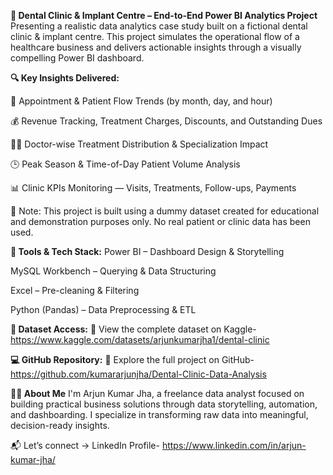 **🦷 Dental Clinic & Implant Centre – End-to-End Power BI Analytics Project**
Presenting a realistic data analytics case study built on a fictional dental clinic & implant centre. This project simulates the operational flow of a healthcare business and delivers actionable insights through a visually compelling Power BI dashboard.

**🔍 Key Insights Delivered:**

📅 Appointment & Patient Flow Trends (by month, day, and hour)

💰 Revenue Tracking, Treatment Charges, Discounts, and Outstanding Dues

👩‍⚕️ Doctor-wise Treatment Distribution & Specialization Impact

🕒 Peak Season & Time-of-Day Patient Volume Analysis

📊 Clinic KPIs Monitoring — Visits, Treatments, Follow-ups, Payments

🚨 Note: This project is built using a dummy dataset created for educational and demonstration purposes only. No real patient or clinic data has been used.

**🚀 Tools & Tech Stack:**
Power BI – Dashboard Design & Storytelling

MySQL Workbench – Querying & Data Structuring

Excel – Pre-cleaning & Filtering

Python (Pandas) – Data Preprocessing & ETL

**📁 Dataset Access:**
🔗 View the complete dataset on Kaggle- https://www.kaggle.com/datasets/arjunkumarjha1/dental-clinic

**💻 GitHub Repository:**
🔗 Explore the full project on GitHub- https://github.com/kumararjunjha/Dental-Clinic-Data-Analysis

**👨‍💼 About Me**
I'm Arjun Kumar Jha, a freelance data analyst focused on building practical business solutions through data storytelling, automation, and dashboarding. I specialize in transforming raw data into meaningful, decision-ready insights.

📬 Let’s connect → LinkedIn Profile- https://www.linkedin.com/in/arjun-kumar-jha/
